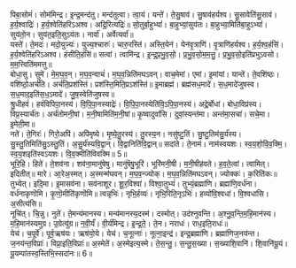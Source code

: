

  
पिबा॒सोमं॑। सोम॑मिन्द्र। इ॒न्द्र॒मन्द॑तु। मन्द॑तुत्वा। त्वा॒यं। यन्ते॑। ते॒सु॒षाव॑। सु॒षाव॑हर्यश्व। सु॒सावेति॑सु॒साव॑। ह॒र्य॒श्वाद्रिः॑। ह॒र्य॒श्वेति॑हरिऽअश्व। अद्रि॒रित्यद्रिः॑॥ सो॒तुर्बा॒हुभ्यां॑। बा॒हुभ्यां॒सुय॑तः। बा॒हुभ्या॒मिति॑बा॒हुऽभ्यां॑। सुय॑तो॒न। सुय॑त॒इति॒सुऽय॑तः। नार्वा॑। अर्वेत्यर्वा॑॥  
यस्ते॑। ते॒मदः॑। मदो॒युज्यः॑। युज्य॒श्चारुः॑। चारु॒रस्ति॑। अस्ति॒येन॑। येन॑वृ॒त्राणि॑। वृ॒त्राणि॑हर्यश्व। ह॒र्य॒श्व॒हंसि॑। ह॒र्य॒श्वेति॑हरिऽअश्व। हंसीति॒हंसि॑॥ सत्वां। त्वामि॑न्द्र। इ॒न्द्र॒प्र॒भु॒व॒सो॒। प्र॒भु॒व॒सो॒म॒म॒त्तु॒। प्र॒भु॒व॒सो॒इति॑प्रभुऽवसो। म॒म॒त्त्विति॑ममत्तु॥  
बोधा॒सु। सुमे॑। मे॒म॒घ॒व॒न्। म॒घ॒व॒न्वाचं॑। म॒घ॒व॒न्निति॑मघऽवन्। वाच॒मेमां। एमां। इ॒मांयां। यान्ते॑। ते॒वशि॑ष्ठः। वशि॑ष्ठो॒अर्च॑ति। अर्च॑ति॒प्रश॑स्तिं। प्रश॑स्ति॒मिति॒प्रऽश॑स्तिं॥ इ॒माब्रह्म॑। ब्रह्म॑सध॒मादे॑। स॒ध॒मादे॑जुषस्व। स॒ध॒माद॒इति॑स॒ध॒ऽमादे॑। जु॒ष॒स्वेति॑जुषस्व॥  
श्रु॒धीहवं॑। हवं॑विपिपा॒नस्य॑। वि॒पि॒पा॒नस्याद्रेः॑। वि॒पि॒पा॒नस्येति॑वि॒ऽपि॒पा॒नस्य॑। अद्रे॒र्बोधा॑। बोधा॒विप्र॑स्य। विप्र॒स्यार्च॑तः। अर्च॑तोमनी॒षां। म॒नी॒षामिति॑म॒नी॒षां॥ कृ॒ष्वादुवां॑सि। दुवां॒स्यन्त॑मा। अन्त॑मा॒सचा॑। सचे॒मा। इ॒मेती॒मा॥  
नते॑। ते॒गिरः॑। गिरो॒अपि॑। अपि॑मृष्ये। मृ॒ष्ये॒तु॒रस्य॑। तु॒रस्य॒न। नसु॑ष्टु॒तिं। सु॒ष्टु॒तिम॑सु॒र्य॑स्य। सु॒स्तु॒तिमिति॑सु॒ऽस्तु॒तिं। अ॒सु॒र्य॑स्यवि॒द्वान्। वि॒द्वानिति॑वि॒द्वान्॥ सदा॑ते। ते॒नाम॑। नाम॑स्वयशः। स्व॒य॒शो॒वि॒व॒क्मि॒। स्व॒य॒शइति॑स्वऽयशः। वि॒व॒क्मीति॑विवक्मि॥ 5॥  
भूरि॒हि। हिते॑। ते॒शव॑ना। शव॑ना॒मानु॑षेषु। मानु॑षॆषु॒भूरि॑। भूरि॑मनी॒षी। म॒नी॒षीह॑वते। ह॒व॒ते॒त्वां। त्वामित्। इदितीत्॥ मारे। आ॒रेअ॒स्मत्। अ॒स्मन्म॑घवन्। म॒घ॒व॒न्ज्योक्। म॒घ॒व॒न्निति॑मघऽवन्। ज्योक्कः॑। क॒रिति॑कः॥  
तुभ्येत्। इदि॒मा। इ॒मासव॑ना। सव॑नाशूर। शू॒र॒विश्वा॑। विश्वा॒तुभ्यं॑। तुभ्यं॒ब्रह्मा॑णि। ब्रह्मा॑णि॒वर्ध॑ना। वर्ध॑नाकृणॊमि। कृ॒णॊ॒मीति॑कृणॊमि॥ त्वन्नृभिः॑। नृभि॒र्हव्यः॑। नृभि॒रिति॒नृऽभिः॑। हव्यो॑वि॒श्वधा॑। वि॒श्वधा॑सि। अ॒सीत्य॑सि॥  
नूचि॑त्। चि॒न्नु। नुते॑। ते॒मन्य॑मानस्य। मन्य॑मानस्य॒दस्म॑। दस्मोत्। उद॑श्नुवन्ति। अ॒श्नु॒व॒न्ति॒म॒हि॒मान॑स्य। म॒हि॒मान॑स्यमुग्र। उ॒ग्रेत्यु॑ग्र॥ न॒वी॒र्यं॑। वी॒र्य॑मिन्द्र। इ॒न्द्र॒ते॒। ते॒न। नराधः॑। राध॒इति॒राधः॑॥  
येच॑। च॒पूर्वे॑। पूर्व॒ऋष॑यः। ऋष॑यो॒ये। येच॑। च॒नूत्नाः॑। नूत्ना॒इन्द्र॑। इन्द्र॒ब्रह्मा॑णि। ब्रह्मा॑णिज॒नय॑न्त। ज॒नय॑न्त॒विप्राः॑। विप्रा॒इति॒विप्राः॑॥ अ॒स्मेते॑। अ॒स्मेइत्य॒स्मे। ते॒स॒न्तु॒। स॒न्तु॒स॒ख्या। स॒ख्याशि॒वानि॑। शि॒वानि॑यू॒यं। यू॒यम्पा॑तस्व॒स्तिभि॒स्सदा॑नः॥ 6॥  
